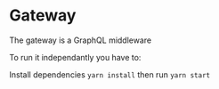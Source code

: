 # Gateway

The gateway is a GraphQL middleware

To run it independantly you have to:

Install dependencies `yarn install` then run `yarn start`